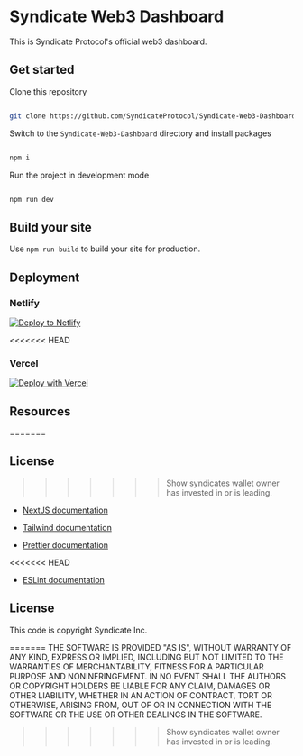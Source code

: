 # Syndicate Web3 Dashboard

This is Syndicate Protocol's official web3 dashboard.

## Get started

Clone this repository

```sh

git clone https://github.com/SyndicateProtocol/Syndicate-Web3-Dashboard.git

```

Switch to the `Syndicate-Web3-Dashboard` directory and install packages

```sh

npm i

```

Run the project in development mode

```sh

npm run dev

```

## Build your site

Use `npm run build` to build your site for production.

## Deployment

### Netlify

[![Deploy to Netlify](https://www.netlify.com/img/deploy/button.svg)](https://app.netlify.com/start/deploy?repository=https://github.com/taylorbryant/gatsby-starter-tailwind)

<<<<<<< HEAD

### Vercel

[![Deploy with Vercel](https://vercel.com/button)](https://vercel.com/import/git?s=https%3A%2F%2Fgithub.com%2Ftaylorbryant%2Fgatsby-starter-tailwind%2Ftree%2Fmaster)

## Resources

=======

## License

> > > > > > > Show syndicates wallet owner has invested in or is leading.

- [NextJS documentation](https://nextjs.org/docs)

- [Tailwind documentation](https://tailwindcss.com/docs/what-is-tailwind/)

- [Prettier documentation](https://prettier.io/docs/en/index.html)

<<<<<<< HEAD

- [ESLint documentation](https://eslint.org/docs/user-guide/configuring)

## License

This code is copyright Syndicate Inc.

=======
THE SOFTWARE IS PROVIDED "AS IS", WITHOUT WARRANTY OF ANY KIND, EXPRESS OR
IMPLIED, INCLUDING BUT NOT LIMITED TO THE WARRANTIES OF MERCHANTABILITY,
FITNESS FOR A PARTICULAR PURPOSE AND NONINFRINGEMENT. IN NO EVENT SHALL THE
AUTHORS OR COPYRIGHT HOLDERS BE LIABLE FOR ANY CLAIM, DAMAGES OR OTHER
LIABILITY, WHETHER IN AN ACTION OF CONTRACT, TORT OR OTHERWISE, ARISING FROM,
OUT OF OR IN CONNECTION WITH THE SOFTWARE OR THE USE OR OTHER DEALINGS IN THE
SOFTWARE.

> > > > > > > Show syndicates wallet owner has invested in or is leading.
